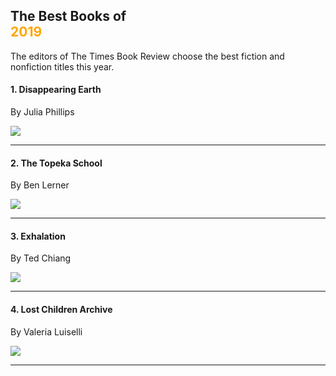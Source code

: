 <style>
.year {
    color: orange;
}


</style>


## The Best Books of <br> <span class="year">2019</span>

The editors of The Times Book Review choose the best fiction and nonfiction titles this year.
<br>

#### 1. Disappearing Earth
By Julia Phillips

![](https://static01.nyt.com/images/2019/11/21/books/best-books-2019/best-books-2019-superJumbo.jpg?quality=90&auto=webp)

___

#### 2. The Topeka School
By Ben Lerner

![](https://static01.nyt.com/images/2019/11/21/books/best-books-2019-09/best-books-2019-09-superJumbo.jpg?quality=90&auto=webp)

___

#### 3. Exhalation
By Ted Chiang

![](https://static01.nyt.com/images/2019/11/21/books/best-books-2019-02/best-books-2019-02-superJumbo.jpg?quality=90&auto=webp)

___

#### 4. Lost Children Archive

By Valeria Luiselli

![](https://static01.nyt.com/images/2019/11/21/books/best-books-2019-03/best-books-2019-03-superJumbo.jpg?quality=90&auto=webp)

___